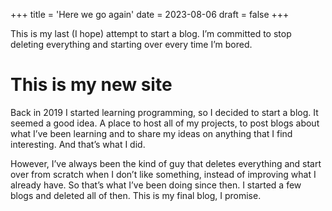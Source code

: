 +++
title = 'Here we go again'
date = 2023-08-06
draft = false
+++

This is my last (I hope) attempt to start a blog. I’m committed to stop deleting
everything and starting over every time I’m bored.

# This is my new site

Back in 2019 I started learning programming, so I decided to start a blog. It seemed a
good idea. A place to host all of my projects, to post blogs about what I’ve been
learning and to share my ideas on anything that I find interesting. And
that’s what I did.

However, I’ve always been the kind of guy that deletes everything and start over from
scratch when I don’t like something, instead of improving what I already have. So that’s
what I’ve been doing since then. I started a few blogs and deleted all of then. This is
my final blog, I promise.
